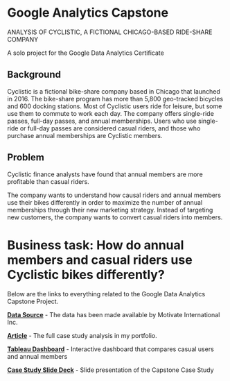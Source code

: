 # Google Analytics Capstone
ANALYSIS OF CYCLISTIC, A FICTIONAL CHICAGO-BASED RIDE-SHARE COMPANY

A solo project for the Google Data Analytics Certificate

## Background
Cyclistic is a fictional bike-share company based in Chicago that launched in 2016. The bike-share program has more than 5,800 geo-tracked bicycles and 600 docking stations. Most of Cyclistic users ride for leisure, but some use them to commute to work each day. The company offers single-ride passes, full-day passes, and annual memberships. Users who use single-ride or full-day passes are considered casual riders, and those who purchase annual memberships are Cyclistic members.

## Problem
Cyclistic finance analysts have found that annual members are more profitable than casual riders.

The company wants to understand how causal riders and annual members use their bikes differently in order to maximize the number of annual memberships through their new marketing strategy. Instead of targeting new customers, the company wants to convert casual riders into members.

# Business task: How do annual members and casual riders use Cyclistic bikes differently?

Below are the links to everything related to the Google Data Analytics Capstone Project.

[**Data Source**](https://divvy-tripdata.s3.amazonaws.com/index.html) - The data has been made available by Motivate International Inc.

[**Article**](https://shanikalua.com/google-data-analytics-capstone) - The full case study analysis in my portfolio.

[**Tableau Dashboard**](https://public.tableau.com/app/profile/shani.kalua/viz/GoogleDataAnalyticsCyclisticCapstoneProject/finaldashboard) - Interactive dashboard that compares casual users and annual members

[**Case Study Slide Deck**](https://docs.google.com/presentation/d/1P_KcF70I-ZV59kBobF9tfL638m-lJzWQVpGP4GMYtaw/edit?usp=sharing) - Slide presentation of the Capstone Case Study
